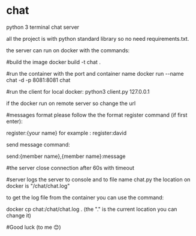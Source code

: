 # chat
python 3 terminal chat  server

all the project is with python standard library so no need requirements.txt.

the server can run on docker with the commands:

#build the image
docker build -t chat .

#run the container with the port and container name
docker run --name chat -d -p 8081:8081 chat

#run the client
for local docker:
python3 client.py 127.0.0.1

if the docker run on remote server so change the url

#messages format please follow the the format 
register command (if first enter):

register:{your name}
for example :
register:david

send message command:

send:{member name},{member name}:message  

#the server close connection after 60s with timeout

#server logs
the server to console and to file name chat.py
the location on docker is "/chat/chat.log"

to get the log file from the container you can use the command:

docker cp chat:/chat/chat.log . (the "." is the current location you can change it)

#Good luck (to me :blush:)

